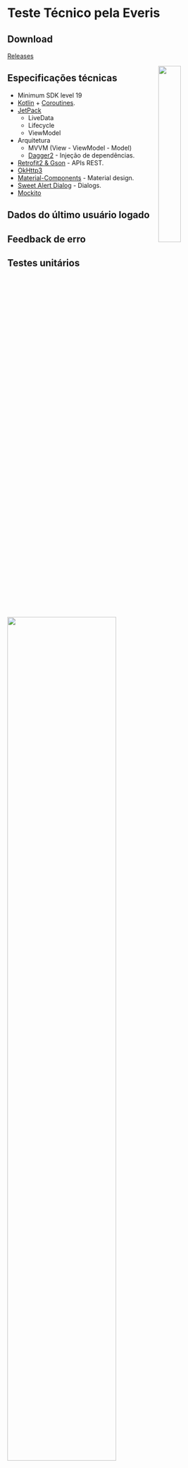 # Teste Técnico pela Everis

## Download
[Releases](https://github.com/androidzeiro/TesteAndroidv2/releases)

<img src="/previews/preview.gif" align="right" width="32%"/>

## Especificações técnicas

- Minimum SDK level 19
- [Kotlin](https://kotlinlang.org/) + [Coroutines](https://github.com/Kotlin/kotlinx.coroutines).
- [JetPack](https://developer.android.com/jetpack/?gclid=CjwKCAjwp-X0BRAFEiwAheRui5xa3B3GT_9cssaVlNLtBgQm1dbCZINK6o_8cvdzLhQI1grhwajtqRoCVDQQAvD_BwE&gclsrc=aw.ds)
  - LiveData
  - Lifecycle
  - ViewModel
- Arquitetura
  - MVVM (View - ViewModel - Model)
  - [Dagger2](https://github.com/WeRockStar/Dagger2) - Injeção de dependências.
- [Retrofit2 & Gson](https://github.com/square/retrofit) - APIs REST.
- [OkHttp3](https://github.com/square/okhttp) 
- [Material-Components](https://github.com/material-components/material-components-android) - Material design.
- [Sweet Alert Dialog](https://github.com/F0RIS/sweet-alert-dialog) - Dialogs.
- [Mockito](https://github.com/mockito/mockito)

## Dados do último usuário logado
<img src="/previews/dados_login.png" align="left" width="70%"/>

## Feedback de erro
<img src="/previews/erro.png" align="left" width="32%"/>

## Testes unitários
<img src="/previews/testes.png" align="left" width="70%"/>

